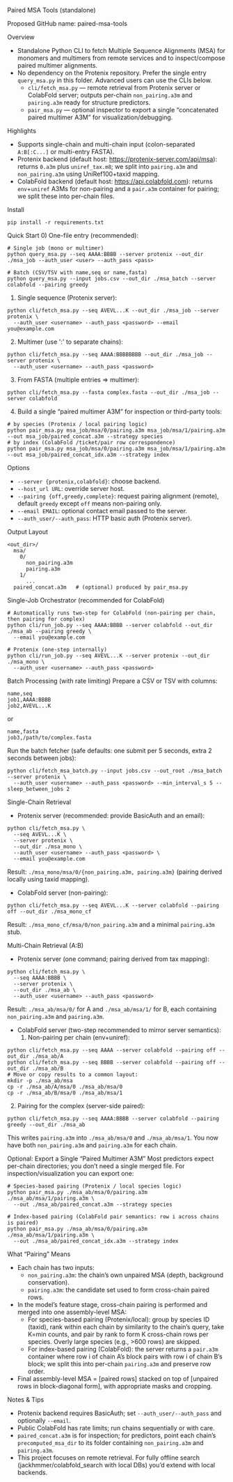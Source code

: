 Paired MSA Tools (standalone)

Proposed GitHub name: paired-msa-tools

Overview
- Standalone Python CLI to fetch Multiple Sequence Alignments (MSA) for monomers and multimers from remote services and to inspect/compose paired multimer alignments.
- No dependency on the Protenix repository. Prefer the single entry `query_msa.py` in this folder. Advanced users can use the CLIs below.
  - `cli/fetch_msa.py` — remote retrieval from Protenix server or ColabFold server; outputs per-chain `non_pairing.a3m` and `pairing.a3m` ready for structure predictors.
  - `pair_msa.py` — optional inspector to export a single “concatenated paired multimer A3M” for visualization/debugging.

Highlights
- Supports single-chain and multi-chain input (colon-separated `A:B[:C...]` or multi-entry FASTA).
- Protenix backend (default host: https://protenix-server.com/api/msa): returns `0.a3m` plus `uniref_tax.m8`; we split into `pairing.a3m` and `non_pairing.a3m` using UniRef100+taxid mapping.
- ColabFold backend (default host: https://api.colabfold.com): returns `env`+`uniref` A3Ms for non-pairing and a `pair.a3m` container for pairing; we split these into per-chain files.

Install
```
pip install -r requirements.txt
```

Quick Start
0) One-file entry (recommended):
```
# Single job (mono or multimer)
python query_msa.py --seq AAAA:BBBB --server protenix --out_dir ./msa_job --auth_user <user> --auth_pass <pass>

# Batch (CSV/TSV with name,seq or name,fasta)
python query_msa.py --input jobs.csv --out_dir ./msa_batch --server colabfold --pairing greedy
```
1) Single sequence (Protenix server):
```
python cli/fetch_msa.py --seq AVEVL...K --out_dir ./msa_job --server protenix \
  --auth_user <username> --auth_pass <password> --email you@example.com
```

2) Multimer (use ':' to separate chains):
```
python cli/fetch_msa.py --seq AAAA:BBBBBBBB --out_dir ./msa_job --server protenix \
  --auth_user <username> --auth_pass <password>
```

3) From FASTA (multiple entries => multimer):
```
python cli/fetch_msa.py --fasta complex.fasta --out_dir ./msa_job --server colabfold
```

4) Build a single “paired multimer A3M” for inspection or third-party tools:
```
# by species (Protenix / local pairing logic)
python pair_msa.py msa_job/msa/0/pairing.a3m msa_job/msa/1/pairing.a3m --out msa_job/paired_concat.a3m --strategy species
# by index (ColabFold /ticket/pair row correspondence)
python pair_msa.py msa_job/msa/0/pairing.a3m msa_job/msa/1/pairing.a3m --out msa_job/paired_concat_idx.a3m --strategy index
```

Options
- `--server {protenix,colabfold}`: choose backend.
- `--host_url URL`: override server host.
- `--pairing {off,greedy,complete}`: request pairing alignment (remote), default `greedy` except `off` means non-pairing only.
- `--email EMAIL`: optional contact email passed to the server.
- `--auth_user/--auth_pass`: HTTP basic auth (Protenix server).

Output Layout
```
<out_dir>/
  msa/
    0/
      non_pairing.a3m
      pairing.a3m
    1/
      ...
  paired_concat.a3m   # (optional) produced by pair_msa.py
```

Single-Job Orchestrator (recommended for ColabFold)
```
# Automatically runs two-step for ColabFold (non-pairing per chain, then pairing for complex)
python cli/run_job.py --seq AAAA:BBBB --server colabfold --out_dir ./msa_ab --pairing greedy \
  --email you@example.com

# Protenix (one-step internally)
python cli/run_job.py --seq AVEVL...K --server protenix --out_dir ./msa_mono \
  --auth_user <username> --auth_pass <password>
```

Batch Processing (with rate limiting)
Prepare a CSV or TSV with columns:
```
name,seq
job1,AAAA:BBBB
job2,AVEVL...K
```
or
```
name,fasta
job3,/path/to/complex.fasta
```
Run the batch fetcher (safe defaults: one submit per 5 seconds, extra 2 seconds between jobs):
```
python cli/fetch_msa_batch.py --input jobs.csv --out_root ./msa_batch --server protenix \
  --auth_user <username> --auth_pass <password> --min_interval_s 5 --sleep_between_jobs 2
```

Single-Chain Retrieval
- Protenix server (recommended: provide BasicAuth and an email):
```
python cli/fetch_msa.py \
  --seq AVEVL...K \
  --server protenix \
  --out_dir ./msa_mono \
  --auth_user <username> --auth_pass <password> \
  --email you@example.com
```
Result: `./msa_mono/msa/0/{non_pairing.a3m, pairing.a3m}` (pairing derived locally using taxid mapping).

- ColabFold server (non-pairing):
```
python cli/fetch_msa.py --seq AVEVL...K --server colabfold --pairing off --out_dir ./msa_mono_cf
```
Result: `./msa_mono_cf/msa/0/non_pairing.a3m` and a minimal `pairing.a3m` stub.

Multi-Chain Retrieval (A:B)
- Protenix server (one command; pairing derived from tax mapping):
```
python cli/fetch_msa.py \
  --seq AAAA:BBBB \
  --server protenix \
  --out_dir ./msa_ab \
  --auth_user <username> --auth_pass <password>
```
Result: `./msa_ab/msa/0/` for A and `./msa_ab/msa/1/` for B, each containing `non_pairing.a3m` and `pairing.a3m`.

- ColabFold server (two-step recommended to mirror server semantics):
  1) Non-pairing per chain (env+uniref):
```
python cli/fetch_msa.py --seq AAAA --server colabfold --pairing off --out_dir ./msa_ab/A
python cli/fetch_msa.py --seq BBBB --server colabfold --pairing off --out_dir ./msa_ab/B
# Move or copy results to a common layout:
mkdir -p ./msa_ab/msa
cp -r ./msa_ab/A/msa/0 ./msa_ab/msa/0
cp -r ./msa_ab/B/msa/0 ./msa_ab/msa/1
```
  2) Pairing for the complex (server-side paired):
```
python cli/fetch_msa.py --seq AAAA:BBBB --server colabfold --pairing greedy --out_dir ./msa_ab
```
This writes `pairing.a3m` into `./msa_ab/msa/0` and `./msa_ab/msa/1`. You now have both `non_pairing.a3m` and `pairing.a3m` for each chain.

Optional: Export a Single “Paired Multimer A3M”
Most predictors expect per-chain directories; you don’t need a single merged file. For inspection/visualization you can export one:
```
# Species-based pairing (Protenix / local species logic)
python pair_msa.py ./msa_ab/msa/0/pairing.a3m ./msa_ab/msa/1/pairing.a3m \
  --out ./msa_ab/paired_concat.a3m --strategy species

# Index-based pairing (ColabFold pair semantics: row i across chains is paired)
python pair_msa.py ./msa_ab/msa/0/pairing.a3m ./msa_ab/msa/1/pairing.a3m \
  --out ./msa_ab/paired_concat_idx.a3m --strategy index
```

What “Pairing” Means
- Each chain has two inputs:
  - `non_pairing.a3m`: the chain’s own unpaired MSA (depth, background conservation).
  - `pairing.a3m`: the candidate set used to form cross-chain paired rows.
- In the model’s feature stage, cross-chain pairing is performed and merged into one assembly-level MSA:
  - For species-based pairing (Protenix/local): group by species ID (taxid), rank within each chain by similarity to the chain’s query, take K=min counts, and pair by rank to form K cross-chain rows per species. Overly large species (e.g., >600 rows) are skipped.
  - For index-based pairing (ColabFold): the server returns a `pair.a3m` container where row i of chain A’s block pairs with row i of chain B’s block; we split this into per-chain `pairing.a3m` and preserve row order.
- Final assembly-level MSA = [paired rows] stacked on top of [unpaired rows in block-diagonal form], with appropriate masks and cropping.

Notes & Tips
- Protenix backend requires BasicAuth; set `--auth_user/--auth_pass` and optionally `--email`.
- Public ColabFold has rate limits; run chains sequentially or with care.
- `paired_concat.a3m` is for inspection; for predictors, point each chain’s `precomputed_msa_dir` to its folder containing `non_pairing.a3m` and `pairing.a3m`.
- This project focuses on remote retrieval. For fully offline search (jackhmmer/colabfold_search with local DBs) you’d extend with local backends.

